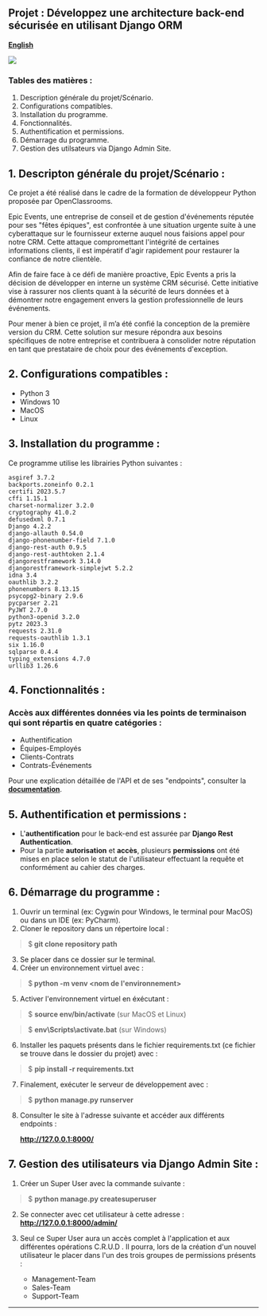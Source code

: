 ## Projet : Développez une architecture back-end sécurisée en utilisant Django ORM

[**English**](README.md)
<p>
  <img src="pictures/.png" />
</p>

### Tables des matières :
1. Description générale du projet/Scénario.
2. Configurations compatibles.
3. Installation du programme.
4. Fonctionnalités.
5. Authentification et permissions.
6. Démarrage du programme.
7. Gestion des utilsateurs via Django Admin Site.

## 1. Descripton générale du projet/Scénario :

Ce projet a été réalisé dans le cadre de la formation de
développeur Python proposée par OpenClassrooms. 

Epic Events, une entreprise de conseil et de gestion d'événements réputée pour ses "fêtes épiques", est confrontée à 
une situation urgente suite à une cyberattaque sur le fournisseur externe auquel nous faisions appel pour notre CRM. 
Cette attaque compromettant l'intégrité de certaines informations clients, il est impératif d'agir rapidement 
pour restaurer la confiance de notre clientèle.

Afin de faire face à ce défi de manière proactive, Epic Events a pris la décision de développer en interne
un système CRM sécurisé. Cette initiative vise à rassurer nos clients quant à la sécurité de leurs données
et à démontrer notre engagement envers la gestion professionnelle de leurs événements.

Pour mener à bien ce projet, il m’a été confié la conception de la première version du CRM. 
Cette solution sur mesure répondra aux besoins spécifiques de notre entreprise 
et contribuera à consolider notre réputation en tant que prestataire de choix pour des événements d'exception. 


## 2. Configurations compatibles :

* Python 3
* Windows 10
* MacOS
* Linux

## 3. Installation du programme :
Ce programme utilise les librairies Python suivantes :

```
asgiref 3.7.2
backports.zoneinfo 0.2.1
certifi 2023.5.7
cffi 1.15.1
charset-normalizer 3.2.0
cryptography 41.0.2
defusedxml 0.7.1
Django 4.2.2
django-allauth 0.54.0
django-phonenumber-field 7.1.0
django-rest-auth 0.9.5
django-rest-authtoken 2.1.4
djangorestframework 3.14.0
djangorestframework-simplejwt 5.2.2
idna 3.4
oauthlib 3.2.2
phonenumbers 8.13.15
psycopg2-binary 2.9.6
pycparser 2.21
PyJWT 2.7.0
python3-openid 3.2.0
pytz 2023.3
requests 2.31.0
requests-oauthlib 1.3.1
six 1.16.0
sqlparse 0.4.4
typing_extensions 4.7.0
urllib3 1.26.6

```

## 4. Fonctionnalités :

### Accès aux différentes données via les  points de terminaison qui sont répartis en quatre catégories : 

  * Authentification
  * Équipes-Employés
  * Clients-Contrats
  * Contrats-Événements

  Pour une explication détaillée de l'API et de ses "endpoints",
  consulter la [**documentation**](https://documenter.getpostman.com/view/25420128/2s946cfDj2).

## 5. Authentification et permissions :
    
  * L'**authentification** pour le back-end est assurée par **Django Rest Authentication**.
  * Pour la partie **autorisation** et **accès**, plusieurs **permissions** ont été mises en place selon le statut de
l'utilisateur effectuant la requête et conformément au cahier des charges.

## 6. Démarrage du programme :

1. Ouvrir un terminal (ex: Cygwin pour Windows, le terminal pour MacOS) ou dans un IDE (ex: PyCharm).
2. Cloner le repository dans un répertoire local :
  > $<b> git clone repository path</b> 
3. Se placer dans ce dossier sur le terminal.
4. Créer un environnement virtuel avec :
  > $<b> python -m venv <nom de l'environnement></b> 
5. Activer l'environnement virtuel en éxécutant :
  > $ <b>source env/bin/activate</b>  (sur MacOS et Linux) 

  > $ <b>env\Scripts\activate.bat</b> (sur Windows)
6. Installer les paquets présents dans le fichier requirements.txt (ce fichier se trouve dans le dossier du projet) avec :
  > $ <b>pip install -r requirements.txt</b> 
7. Finalement, exécuter le serveur de développement avec :
> $ <b>python manage.py runserver</b>
8. Consulter le site à l'adresse suivante et accéder aux différents endpoints :

      **http://127.0.0.1:8000/**

## 7. Gestion des utilisateurs via Django Admin Site :

1. Créer un Super User avec la commande suivante :
 > $ <b>python manage.py createsuperuser </b> 
2. Se connecter avec cet utilisateur à cette adresse :
 **http://127.0.0.1:8000/admin/**
3. Seul ce Super User aura un accès complet à l'application et aux différentes opérations C.R.U.D .
Il pourra, lors de la création d'un nouvel utilisateur le placer dans l'un des trois groupes de permissions présents :

   * Management-Team
   * Sales-Team
   * Support-Team
---